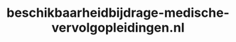 ---
layout: post
title:  "beschikbaarheidbijdrage-medische-vervolgopleidingen.nl"
internal_url:  "/dutchgov/beschikbaarheidbijdrage-medische-vervolgopleidingen.nl.html"
subdomains_count: 2
all_subdomains_count: 21
urls_count: 2
ssl_rank: 100
http_rank: 75
url_link: /data/beschikbaarheidbijdrage-medische-vervolgopleidingen.nl/urls.txt
all_subdomains_link: /data/beschikbaarheidbijdrage-medische-vervolgopleidingen.nl/all_subdomains.txt
subdomains_link: /data/beschikbaarheidbijdrage-medische-vervolgopleidingen.nl/subdomains.txt
categories: dutchgov
---